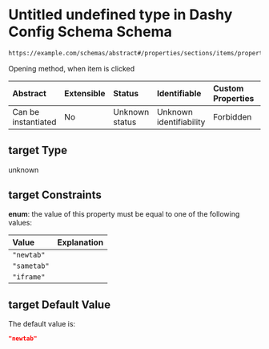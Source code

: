# Untitled undefined type in Dashy Config Schema Schema

```txt
https://example.com/schemas/abstract#/properties/sections/items/properties/items/items/properties/target
```

Opening method, when item is clicked

| Abstract            | Extensible | Status         | Identifiable            | Custom Properties | Additional Properties | Access Restrictions | Defined In                                                                             |
| :------------------ | :--------- | :------------- | :---------------------- | :---------------- | :-------------------- | :------------------ | :------------------------------------------------------------------------------------- |
| Can be instantiated | No         | Unknown status | Unknown identifiability | Forbidden         | Allowed               | none                | [dashy-config.schema.json*](../../out/dashy-config.schema.json "open original schema") |

## target Type

unknown

## target Constraints

**enum**: the value of this property must be equal to one of the following values:

| Value       | Explanation |
| :---------- | :---------- |
| `"newtab"`  |             |
| `"sametab"` |             |
| `"iframe"`  |             |

## target Default Value

The default value is:

```json
"newtab"
```
